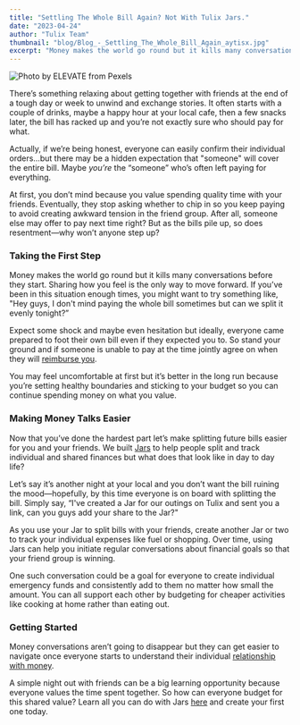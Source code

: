```yaml
---
title: "Settling The Whole Bill Again? Not With Tulix Jars."
date: "2023-04-24"
author: "Tulix Team"
thumbnail: "blog/Blog_-_Settling_The_Whole_Bill_Again_aytisx.jpg"
excerpt: "Money makes the world go round but it kills many conversations before they start."
---
```


![Photo by ELEVATE from Pexels](https://res.cloudinary.com/tulix/image/upload/w_717,c_fill/v1682359939/blog/Blog_-_Settling_The_Whole_Bill_Again_aytisx.jpg "Photo of a woman at a restaurant sipping a beverage from a glass in the company of friends.")

There’s something relaxing about getting together with friends at the end of a tough day or week to unwind and exchange stories. It often starts with a couple of drinks, maybe a happy hour at your local cafe, then a few snacks later, the bill has racked up and you’re not exactly sure who should pay for what.

Actually, if we’re being honest, everyone can easily confirm their individual orders…but there may be a hidden expectation that "someone" will cover the entire bill. Maybe _you’re_ the “someone” who’s often left paying for everything.

At first, you don’t mind because you value spending quality time with your friends. Eventually, they stop asking whether to chip in so you keep paying to avoid creating awkward tension in the friend group. After all, someone else may offer to pay next time right? But as the bills pile up, so does resentment—why won’t anyone step up?

### Taking the First Step

Money makes the world go round but it kills many conversations before they start. Sharing how you feel is the only way to move forward. If you’ve been in this situation enough times, you might want to try something like, "Hey guys, I don't mind paying the whole bill sometimes but can we split it evenly tonight?”

Expect some shock and maybe even hesitation but ideally, everyone came prepared to foot their own bill even if they expected you to. So stand your ground and if someone is unable to pay at the time jointly agree on when they will [reimburse you](https://www.tulix.app/blog/To%20Lend%20or%20Not%20to%20Lend "Link to Tulix Blog article on Lending Money to Friends").

You may feel uncomfortable at first but it’s better in the long run because you’re setting healthy boundaries and sticking to your budget so you can continue spending money on what you value.

### Making Money Talks Easier

Now that you’ve done the hardest part let’s make splitting future bills easier for you and your friends. We built [Jars](https://www.tulix.app/jars "Link to Tulix Jars page") to help people split and track individual and shared finances but what does that look like in day to day life?

Let’s say it’s another night at your local and you don’t want the bill ruining the mood—hopefully, by this time everyone is on board with splitting the bill. Simply say, “I've created a Jar for our outings on Tulix and sent you a link, can you guys add your share to the Jar?"

As you use your Jar to split bills with your friends, create another Jar or two to track your individual expenses like fuel or shopping. Over time, using Jars can help you initiate regular conversations about financial goals so that your friend group is winning.

One such conversation could be a goal for everyone to create individual emergency funds and consistently add to them no matter how small the amount. You can all support each other by budgeting for cheaper activities like cooking at home rather than eating out.

### Getting Started

Money conversations aren’t going to disappear but they can get easier to navigate once everyone starts to understand their individual [relationship with money](https://www.tulix.app/blog/Five-Ways-To-Improve-Your-Relationship-With-Money "Link to Tulix Blog post on Improving Your Relationship with Money").

A simple night out with friends can be a big learning opportunity because everyone values the time spent together. So how can everyone budget for this shared value? Learn all you can do with Jars [here](https://www.tulix.app/jars "Link to Tulix Jars page") and create your first one today.
